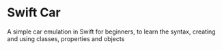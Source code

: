 Swift Car
==============
A simple car emulation in Swift for beginners, to learn the syntax, creating and using classes, properties and objects

